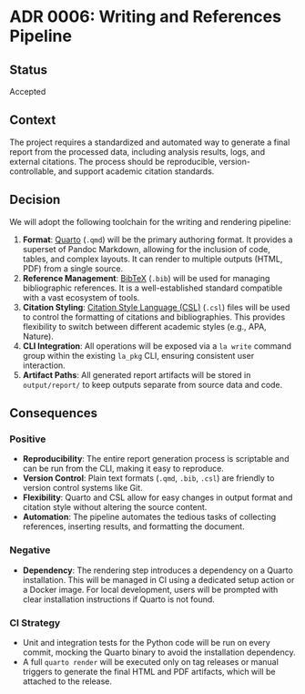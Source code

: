 # ADR 0006: Writing and References Pipeline

## Status

Accepted

## Context

The project requires a standardized and automated way to generate a final report from the processed data, including analysis results, logs, and external citations. The process should be reproducible, version-controllable, and support academic citation standards.

## Decision

We will adopt the following toolchain for the writing and rendering pipeline:

1.  **Format**: [Quarto](https://quarto.org/) (`.qmd`) will be the primary authoring format. It provides a superset of Pandoc Markdown, allowing for the inclusion of code, tables, and complex layouts. It can render to multiple outputs (HTML, PDF) from a single source.
2.  **Reference Management**: [BibTeX](http://www.bibtex.org/) (`.bib`) will be used for managing bibliographic references. It is a well-established standard compatible with a vast ecosystem of tools.
3.  **Citation Styling**: [Citation Style Language (CSL)](https://citationstyles.org/) (`.csl`) files will be used to control the formatting of citations and bibliographies. This provides flexibility to switch between different academic styles (e.g., APA, Nature).
4.  **CLI Integration**: All operations will be exposed via a `la write` command group within the existing `la_pkg` CLI, ensuring consistent user interaction.
5.  **Artifact Paths**: All generated report artifacts will be stored in `output/report/` to keep outputs separate from source data and code.

## Consequences

### Positive

*   **Reproducibility**: The entire report generation process is scriptable and can be run from the CLI, making it easy to reproduce.
*   **Version Control**: Plain text formats (`.qmd`, `.bib`, `.csl`) are friendly to version control systems like Git.
*   **Flexibility**: Quarto and CSL allow for easy changes in output format and citation style without altering the source content.
*   **Automation**: The pipeline automates the tedious tasks of collecting references, inserting results, and formatting the document.

### Negative

*   **Dependency**: The rendering step introduces a dependency on a Quarto installation. This will be managed in CI using a dedicated setup action or a Docker image. For local development, users will be prompted with clear installation instructions if Quarto is not found.

### CI Strategy

*   Unit and integration tests for the Python code will be run on every commit, mocking the Quarto binary to avoid the installation dependency.
*   A full `quarto render` will be executed only on tag releases or manual triggers to generate the final HTML and PDF artifacts, which will be attached to the release.
